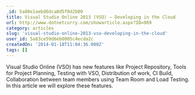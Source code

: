 ```yaml
---
_id: 5a88e1aebd6dca0d5f0d2b00
title: Visual Studio Online 2013 (VSO) – Developing in the Cloud 
url: http://www.dotnetcurry.com/showarticle.aspx?ID=969
category: articles
slug: 'visual-studio-online-2013-vso-developing-in-the-cloud'
user_id: 5a83ce59d6eb0005c4ecda2c
createdOn: '2014-01-18T11:04:36.000Z'
tags: []
---
```


Visual Studio Online (VSO) has new features like Project Repository, Tools for Project Planning, Testing with VSO, Distribution of work, CI Build, Collaboration between team members using Team Room and Load Testing. In this article we will explore these features.

